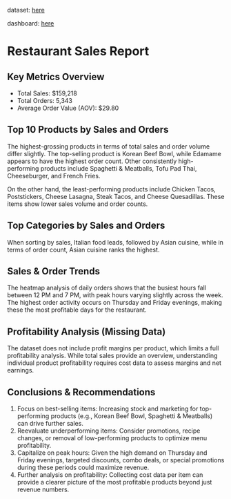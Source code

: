 dataset: [here](https://www.mavenanalytics.io/data-playground?order=date_added%2Cdesc&page=2&pageSize=5&tags=Business)

dashboard: [here](https://public.tableau.com/app/profile/wiktor.matuszyk/viz/Restaurant_17422181901500/Dashboard1)

# Restaurant Sales Report

## Key Metrics Overview

- Total Sales: $159,218
- Total Orders: 5,343
- Average Order Value (AOV): $29.80

## Top 10 Products by Sales and Orders
The highest-grossing products in terms of total sales and order volume differ slightly. The top-selling product is Korean Beef Bowl, while Edamame appears to have the highest order count. Other consistently high-performing products include Spaghetti & Meatballs, Tofu Pad Thai, Cheeseburger, and French Fries.

On the other hand, the least-performing products include Chicken Tacos, Poststickers, Cheese Lasagna, Steak Tacos, and Cheese Quesadillas. These items show lower sales volume and order counts.

## Top Categories by Sales and Orders
When sorting by sales, Italian food leads, followed by Asian cuisine, while in terms of order count, Asian cuisine ranks the highest.

## Sales & Order Trends
The heatmap analysis of daily orders shows that the busiest hours fall between 12 PM and 7 PM, with peak hours varying slightly across the week.
The highest order activity occurs on Thursday and Friday evenings, making these the most profitable days for the restaurant.

## Profitability Analysis (Missing Data)
The dataset does not include profit margins per product, which limits a full profitability analysis. While total sales provide an overview, understanding individual product profitability requires cost data to assess margins and net earnings.

## Conclusions & Recommendations
1. Focus on best-selling items: Increasing stock and marketing for top-performing products (e.g., Korean Beef Bowl, Spaghetti & Meatballs) can drive further sales.
2. Reevaluate underperforming items: Consider promotions, recipe changes, or removal of low-performing products to optimize menu profitability.
3. Capitalize on peak hours: Given the high demand on Thursday and Friday evenings, targeted discounts, combo deals, or special promotions during these periods could maximize revenue.
4. Further analysis on profitability: Collecting cost data per item can provide a clearer picture of the most profitable products beyond just revenue numbers.
